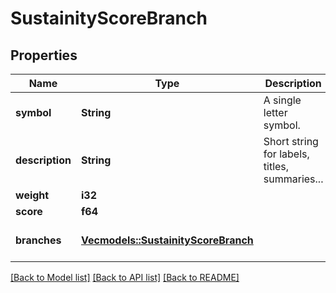 # SustainityScoreBranch

## Properties
Name | Type | Description | Notes
------------ | ------------- | ------------- | -------------
**symbol** | **String** | A single letter symbol. | 
**description** | **String** | Short string for labels, titles, summaries... | [optional] [default to None]
**weight** | **i32** |  | 
**score** | **f64** |  | 
**branches** | [**Vec<models::SustainityScoreBranch>**](sustainityScoreBranch.md) |  | [optional] [default to None]

[[Back to Model list]](../README.md#documentation-for-models) [[Back to API list]](../README.md#documentation-for-api-endpoints) [[Back to README]](../README.md)


